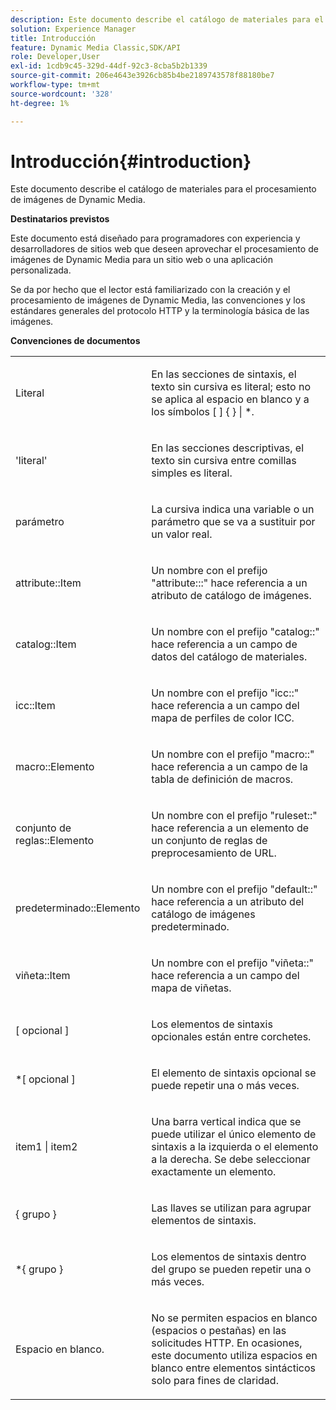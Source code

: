 ```yaml
---
description: Este documento describe el catálogo de materiales para el procesamiento de imágenes de Dynamic Media.
solution: Experience Manager
title: Introducción
feature: Dynamic Media Classic,SDK/API
role: Developer,User
exl-id: 1cdb9c45-329d-44df-92c3-8cba5b2b1339
source-git-commit: 206e4643e3926cb85b4be2189743578f88180be7
workflow-type: tm+mt
source-wordcount: '328'
ht-degree: 1%

---
```


# Introducción{#introduction}

Este documento describe el catálogo de materiales para el procesamiento de imágenes de Dynamic Media.

**Destinatarios previstos**

Este documento está diseñado para programadores con experiencia y desarrolladores de sitios web que deseen aprovechar el procesamiento de imágenes de Dynamic Media para un sitio web o una aplicación personalizada.

Se da por hecho que el lector está familiarizado con la creación y el procesamiento de imágenes de Dynamic Media, las convenciones y los estándares generales del protocolo HTTP y la terminología básica de las imágenes.

**Convenciones de documentos**

<table id="simpletable_E96BA470B3CE4266A9E6ED0440A56C40"> 
 <tr class="strow"> 
  <td class="stentry"> <p>Literal </p> </td> 
  <td class="stentry"> <p>En las secciones de sintaxis, el texto sin cursiva es literal; esto no se aplica al espacio en blanco y a los símbolos [ ] { } | *. </p> </td> 
 </tr> 
 <tr class="strow"> 
  <td class="stentry"> <p>'literal' </p> </td> 
  <td class="stentry"> <p>En las secciones descriptivas, el texto sin cursiva entre comillas simples es literal. </p> </td> 
 </tr> 
 <tr class="strow"> 
  <td class="stentry"> <p> <span class="varname"> parámetro </span> </p> </td> 
  <td class="stentry"> <p>La cursiva indica una variable o un parámetro que se va a sustituir por un valor real. </p> </td> 
 </tr> 
 <tr class="strow"> 
  <td class="stentry"> <p> <span class="codeph"> attribute::Item </span> </p> </td> 
  <td class="stentry"> <p>Un nombre con el prefijo "attribute:::" hace referencia a un atributo de catálogo de imágenes. </p> </td> 
 </tr> 
 <tr class="strow"> 
  <td class="stentry"> <span class="codeph"> catalog::Item </span> </td> 
  <td class="stentry"> <p>Un nombre con el prefijo "catalog::" hace referencia a un campo de datos del catálogo de materiales. </p> </td> 
 </tr> 
 <tr class="strow"> 
  <td class="stentry"> <p> <span class="codeph"> icc::Item </span> </p> </td> 
  <td class="stentry"> <p>Un nombre con el prefijo "icc::" hace referencia a un campo del mapa de perfiles de color ICC. </p> </td> 
 </tr> 
 <tr class="strow"> 
  <td class="stentry"> <p> <span class="codeph"> macro::Elemento </span> </p> </td> 
  <td class="stentry"> <p>Un nombre con el prefijo "macro::" hace referencia a un campo de la tabla de definición de macros. </p> </td> 
 </tr> 
 <tr class="strow"> 
  <td class="stentry"> <p> <span class="codeph"> conjunto de reglas::Elemento </span> </p> </td> 
  <td class="stentry"> <p>Un nombre con el prefijo "ruleset::" hace referencia a un elemento de un conjunto de reglas de preprocesamiento de URL. </p> </td> 
 </tr> 
 <tr class="strow"> 
  <td class="stentry"> <p> <span class="codeph"> predeterminado::Elemento </span> </p> </td> 
  <td class="stentry"> <p>Un nombre con el prefijo "default::" hace referencia a un atributo del catálogo de imágenes predeterminado. </p> </td> 
 </tr> 
 <tr class="strow"> 
  <td class="stentry"> <p> <span class="codeph"> viñeta::Item </span> </p> </td> 
  <td class="stentry"> <p>Un nombre con el prefijo "viñeta::" hace referencia a un campo del mapa de viñetas. </p> </td> 
 </tr> 
 <tr class="strow"> 
  <td class="stentry"> <p>[ <span class="varname"> opcional </span> ] </p> </td> 
  <td class="stentry"> <p>Los elementos de sintaxis opcionales están entre corchetes. </p> </td> 
 </tr> 
 <tr class="strow"> 
  <td class="stentry"> <p>*[ <span class="varname"> opcional </span> ] </p> </td> 
  <td class="stentry"> <p>El elemento de sintaxis opcional se puede repetir una o más veces. </p> </td> 
 </tr> 
 <tr class="strow"> 
  <td class="stentry"> <p> <span class="varname"> item1 </span>| <span class="varname"> item2 </span> </p> </td> 
  <td class="stentry"> <p>Una barra vertical indica que se puede utilizar el único elemento de sintaxis a la izquierda o el elemento a la derecha. Se debe seleccionar exactamente un elemento. </p> </td> 
 </tr> 
 <tr class="strow"> 
  <td class="stentry"> <p>{ <span class="varname"> grupo </span> } </p> </td> 
  <td class="stentry"> <p>Las llaves se utilizan para agrupar elementos de sintaxis. </p> </td> 
 </tr> 
 <tr class="strow"> 
  <td class="stentry"> <p>*{ <span class="varname"> grupo </span> } </p> </td> 
  <td class="stentry"> <p>Los elementos de sintaxis dentro del grupo se pueden repetir una o más veces. </p> </td> 
 </tr> 
 <tr class="strow"> 
  <td class="stentry"> <p>Espacio en blanco. </p> </td> 
  <td class="stentry"> <p>No se permiten espacios en blanco (espacios o pestañas) en las solicitudes HTTP. En ocasiones, este documento utiliza espacios en blanco entre elementos sintácticos solo para fines de claridad. </p> </td> 
 </tr> 
</table>
